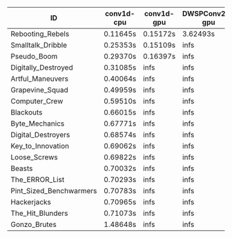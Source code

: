 |ID|conv1d-cpu|conv1d-gpu|DWSPConv2D-gpu|gemm-gpu|avg|
|-|-|-|-|-|-|
|Rebooting_Rebels|0.11645s|0.15172s|3.62493s|2.13356s|1.50667s|
|Smalltalk_Dribble|0.25353s|0.15109s|infs|2.45489s|infs|
|Pseudo_Boom|0.29370s|0.16397s|infs|5.20526s|infs|
|Digitally_Destroyed|0.31085s|infs|infs|5.03561s|infs|
|Artful_Maneuvers|0.40064s|infs|infs|4.76923s|infs|
|Grapevine_Squad|0.49959s|infs|infs|4.96677s|infs|
|Computer_Crew|0.59510s|infs|infs|4.97664s|infs|
|Blackouts|0.66015s|infs|infs|4.91525s|infs|
|Byte_Mechanics|0.67771s|infs|infs|4.84973s|infs|
|Digital_Destroyers|0.68574s|infs|infs|5.06550s|infs|
|Key_to_Innovation|0.69062s|infs|infs|4.94171s|infs|
|Loose_Screws|0.69822s|infs|infs|4.96421s|infs|
|Beasts|0.70032s|infs|infs|4.93888s|infs|
|The_ERROR_List|0.70293s|infs|infs|4.92344s|infs|
|Pint_Sized_Benchwarmers|0.70783s|infs|infs|5.00996s|infs|
|Hackerjacks|0.70965s|infs|infs|4.79737s|infs|
|The_Hit_Blunders|0.71073s|infs|infs|5.00396s|infs|
|Gonzo_Brutes|1.48648s|infs|infs|4.96890s|infs|
